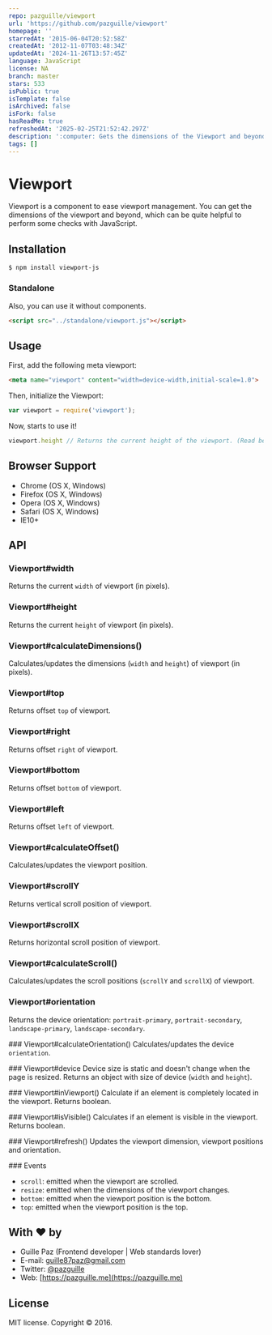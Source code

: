 ```yaml
---
repo: pazguille/viewport
url: 'https://github.com/pazguille/viewport'
homepage: ''
starredAt: '2015-06-04T20:52:58Z'
createdAt: '2012-11-07T03:48:34Z'
updatedAt: '2024-11-26T13:57:45Z'
language: JavaScript
license: NA
branch: master
stars: 533
isPublic: true
isTemplate: false
isArchived: false
isFork: false
hasReadMe: true
refreshedAt: '2025-02-25T21:52:42.297Z'
description: ':computer: Gets the dimensions of the Viewport and beyond.'
tags: []
---
```


# Viewport

Viewport is a component to ease viewport management. You can get the dimensions of the viewport and beyond, which can be quite helpful to perform some checks with JavaScript.

## Installation

	$ npm install viewport-js

### Standalone
Also, you can use it without components.
```html
<script src="../standalone/viewport.js"></script>
```

## Usage
First, add the following meta viewport:
```html
<meta name="viewport" content="width=device-width,initial-scale=1.0">
```
Then, initialize the Viewport:
```js
var viewport = require('viewport');
```
Now, starts to use it!
```js
viewport.height // Returns the current height of the viewport. (Read below the API)
```

## Browser Support
- Chrome (OS X, Windows)
- Firefox (OS X, Windows)
- Opera (OS X, Windows)
- Safari (OS X, Windows)
- IE10+

## API

### Viewport#width
Returns the current `width` of viewport (in pixels).

### Viewport#height
Returns the current `height` of viewport (in pixels).

### Viewport#calculateDimensions()
Calculates/updates the dimensions (`width` and `height`) of viewport (in pixels).

### Viewport#top
Returns offset `top` of viewport.

### Viewport#right
Returns offset `right` of viewport.

### Viewport#bottom
Returns offset `bottom` of viewport.

### Viewport#left
Returns offset `left` of viewport.

### Viewport#calculateOffset()
Calculates/updates the viewport position.

### Viewport#scrollY
Returns vertical scroll position of viewport.

### Viewport#scrollX
Returns horizontal scroll position of viewport.

### Viewport#calculateScroll()
Calculates/updates the scroll positions (`scrollY` and `scrollX`) of viewport.

### Viewport#orientation
Returns the device orientation: `portrait-primary`, `portrait-secondary`, `landscape-primary`, `landscape-secondary`.

### Viewport#calculateOrientation()
Calculates/updates the device `orientation`.

### Viewport#device
Device size is static and doesn't change when the page is resized. Returns an object with size of device (`width` and `height`).

### Viewport#inViewport()
Calculate if an element is completely located in the viewport. Returns boolean.

### Viewport#isVisible()
Calculates if an element is visible in the viewport. Returns boolean.

### Viewport#refresh()
Updates the viewport dimension, viewport positions and orientation.

### Events
- `scroll`: emitted when the viewport are scrolled.
- `resize`: emitted when the dimensions of the viewport changes.
- `bottom`: emitted when the viewport position is the bottom.
- `top`: emitted when the viewport position is the top.

## With :heart: by

- Guille Paz (Frontend developer | Web standards lover)
- E-mail: [guille87paz@gmail.com](mailto:guille87paz@gmail.com)
- Twitter: [@pazguille](http://twitter.com/pazguille)
- Web: [https://pazguille.me](https://pazguille.me)

## License

MIT license. Copyright © 2016.

[npm-image]: https://img.shields.io/npm/v/horwheel.svg
[lic-image]: https://img.shields.io/npm/l/horwheel.svg
[npm-link]: https://npmjs.org/package/horwheel
[deps-image]: https://img.shields.io/david/pazguille/horwheel.svg
[deps-link]: https://david-dm.org/pazguille/horwheel
[devdeps-image]: https://img.shields.io/david/dev/pazguille/horwheel.svg
[devdeps-link]: https://david-dm.org/pazguille/horwheel#info=devDependencies
[dt-image]: https://img.shields.io/npm/dt/horwheel.svg
